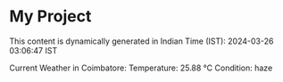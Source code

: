 # My Project

This content is dynamically generated in Indian Time (IST): 2024-03-26 03:06:47 IST


Current Weather in Coimbatore:
Temperature: 25.88 °C
Condition: haze
